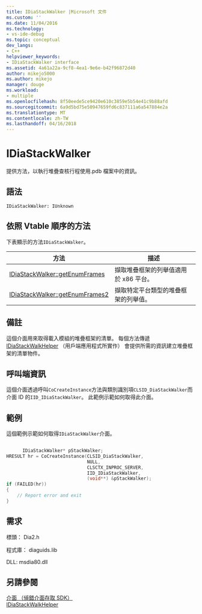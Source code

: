 ```yaml
---
title: IDiaStackWalker |Microsoft 文件
ms.custom: ''
ms.date: 11/04/2016
ms.technology:
- vs-ide-debug
ms.topic: conceptual
dev_langs:
- C++
helpviewer_keywords:
- IDiaStackWalker interface
ms.assetid: 4a61a22a-9cf8-4ea1-9e6e-b42f96872d40
author: mikejo5000
ms.author: mikejo
manager: douge
ms.workload:
- multiple
ms.openlocfilehash: 8f50eede5ce9420e610c3859e5b54e41c9b88afd
ms.sourcegitcommit: 6a9d5bd75e50947659fd6c837111a6a547884e2a
ms.translationtype: MT
ms.contentlocale: zh-TW
ms.lasthandoff: 04/16/2018
---
```

# <a name="idiastackwalker"></a>IDiaStackWalker
提供方法，以執行堆疊查核行程使用.pdb 檔案中的資訊。  
  
## <a name="syntax"></a>語法  
  
```  
IDiaStackWalker: IUnknown  
```  
  
## <a name="methods-in-vtable-order"></a>依照 Vtable 順序的方法  
 下表顯示的方法`IDiaStackWalker`。  
  
|方法|描述|  
|------------|-----------------|  
|[IDiaStackWalker::getEnumFrames](../../debugger/debug-interface-access/idiastackwalker-getenumframes.md)|擷取堆疊框架的列舉值適用於 x86 平台。|  
|[IDiaStackWalker::getEnumFrames2](../../debugger/debug-interface-access/idiastackwalker-getenumframes2.md)|擷取特定平台類型的堆疊框架的列舉值。|  
  
## <a name="remarks"></a>備註  
 這個介面用來取得載入模組的堆疊框架的清單。 每個方法傳遞[IDiaStackWalkHelper](../../debugger/debug-interface-access/idiastackwalkhelper.md) （用戶端應用程式所實作） 會提供所需的資訊建立堆疊框架的清單物件。  
  
## <a name="notes-for-callers"></a>呼叫端資訊  
 這個介面透過呼叫`CoCreateInstance`方法與類別識別項`CLSID_DiaStackWalker`而介面 ID 的`IID_IDiaStackWalker`。 此範例示範如何取得此介面。  
  
## <a name="example"></a>範例  
 這個範例示範如何取得`IDiaStackWalker`介面。  
  
```C++  
  
      IDiaStackWalker* pStackWalker;  
HRESULT hr = CoCreateInstance(CLSID_DiaStackWalker,  
                              NULL,  
                              CLSCTX_INPROC_SERVER,  
                              IID_IDiaStackWalker,  
                              (void**) &pStackWalker);  
if (FAILED(hr))  
{  
    // Report error and exit  
}  
```  
  
## <a name="requirements"></a>需求  
 標頭： Dia2.h  
  
 程式庫： diaguids.lib  
  
 DLL: msdia80.dll  
  
## <a name="see-also"></a>另請參閱  
 [介面 （偵錯介面存取 SDK）](../../debugger/debug-interface-access/interfaces-debug-interface-access-sdk.md)   
 [IDiaStackWalkHelper](../../debugger/debug-interface-access/idiastackwalkhelper.md)